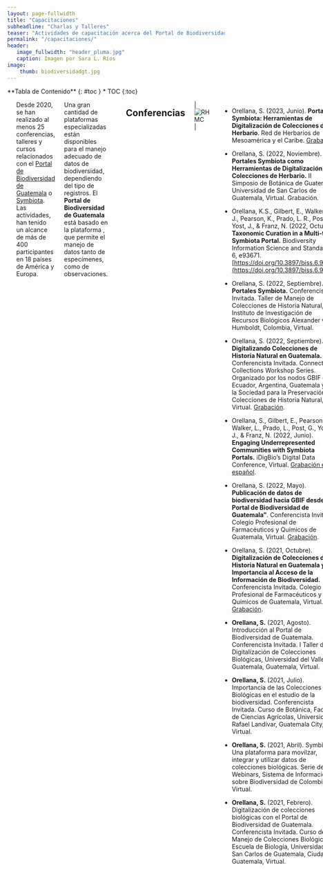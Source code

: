 ```yaml
---
layout: page-fullwidth
title: "Capacitaciones"
subheadline: "Charlas y Talleres"
teaser: "Actividades de capacitación acerca del Portal de Biodiversidad de Guatemala."
permalink: "/capacitaciones/"
header:
   image_fullwidth: "header_pluma.jpg"
   caption: Imagen por Sara L. Ríos
image: 
    thumb: biodiversidadgt.jpg 
---
```


<div class="row">
<div class="medium-4 medium-push-8 columns" markdown="1">
<div class="panel radius" markdown="1">
**Tabla de Contenido**
{: #toc }
*  TOC
{:toc}
</div>
</div><!-- /.medium-4.columns -->

<div class="medium-8 medium-pull-4 columns" markdown="1">

---

Desde 2020, se han realizado al menos 25 conferencias, talleres y cursos relacionados con el [Portal de Biodiversidad de Guatemala](https://biodiversidad.gt) o [Symbiota](https://symbiota.org). Las actividades, han tenido un alcance de más de 400 participantes en 18 países de América y Europa.

Una gran cantidad de plataformas especializadas están disponibles para el manejo adecuado de datos de biodiversidad, dependiendo del tipo de registros. El **Portal de Biodiversidad de Guatemala** está basado en la plataforma , que permite el manejo de datos tanto de especímenes, como de observaciones.     


---

## Conferencias

|![RHMC](https://github.com/biodiversidadgt/docs/assets/69399374/38412a98-8a34-49a7-a5f2-d1117fa3b5d9)|

- Orellana, S. (2023, Junio). **Portales Symbiota: Herramientas de Digitalización de Colecciones de Herbario**. Red de Herbarios de Mesoamérica y el Caribe. [Grabación](https://www.youtube.com/watch?v=ihvChPHdxew).

- Orellana, S. (2022, Noviembre). **Portales Symbiota como Herramientas de Digitalización de Colecciones de Herbario.** II Simposio de Botánica de Guatemala, Universidad de San Carlos de Guatemala, Virtual. Grabación.

- Orellana, K.S., Gilbert, E., Walker, L. J., Pearson, K., Prado, L. R., Post, G., Yost, J., & Franz, N. (2022, Octubre). **Taxonomic Curation in a Multi-taxa Symbiota Portal.** Biodiversity Information Science and Standards, 6, e93671. [https://doi.org/10.3897/biss.6.93671](https://doi.org/10.3897/biss.6.93671)

- Orellana, S. (2022, Septiembre). **Portales Symbiota.** Conferencista Invitada. Taller de Manejo de Colecciones de Historia Natural, Instituto de Investigación de Recursos Biológicos Alexander von Humboldt, Colombia, Virtual.

- Orellana, S. (2022, Septiembre). **Digitalizando Colecciones de Historia Natural en Guatemala.** Conferencista Invitada. Connecting Collections Workshop Series. Organizado por los nodos GBIF de Ecuador, Argentina, Guatemala y por la Sociedad para la Preservación de Colecciones de Historia Natural, Virtual. [Grabación](https://www.youtube.com/watch?v=lnlnVE7NaKo&t=1188s).

- Orellana, S., Gilbert, E., Pearson, K., Walker, L., Prado, L., Post, G., Yost, J., & Franz, N. (2022, Junio). **Engaging Underrepresented Communities with Symbiota Portals.** iDigBio’s Digital Data Conference, Virtual. [Grabación en español](https://www.youtube.com/watch?v=bkq1NrKn8w4).

- Orellana, S. (2022, Mayo). **Publicación de datos de biodiversidad hacia GBIF desde el Portal de Biodiversidad de Guatemala”**. Conferencista Invitada. Colegio Profesional de Farmacéuticos y Químicos de Guatemala, Virtual. [Grabación](https://www.facebook.com/watch/live/?ref=watch_permalink&v=918191852416589).

- Orellana, S. (2021, Octubre). **Digitalización de Colecciones de Historia Natural en Guatemala y la Importancia al Acceso de la Información de Biodiversidad.** Conferencista Invitada. Colegio Profesional de Farmacéuticos y Químicos de Guatemala, Virtual. [Grabación](https://www.facebook.com/watch/live/?ref=watch_permalink&v=918191852416589).

- **Orellana, S.** (2021, Agosto). Introducción al Portal de Biodiversidad de Guatemala. Conferencista Invitada. I Taller de Digitalización de Colecciones Biológicas, Universidad del Valle de Guatemala, Guatemala, Virtual.

- **Orellana, S.** (2021, Julio). Importancia de las Colecciones Biológicas en el estudio de la biodiversidad. Conferencista Invitada. Curso de Botánica, Facultad de Ciencias Agrícolas, Universidad Rafael Landívar, Guatemala City, Virtual.

- **Orellana, S.** (2021, Abril). Symbiota: Una plataforma para movilzar, integrar y utilizar datos de colecciones biológicas. Serie de Webinars, Sistema de Información sobre Biodiversidad de Colombia, Virtual.

- **Orellana, S.** (2021, Febrero). Digitalización de colecciones biológicas con el Portal de Biodiversidad de Guatemala. Conferencista Invitada. Curso de Manejo de Colecciones Biológicas, Escuela de Biología, Universidad de San Carlos de Guatemala, Ciudad de Guatemala, Virtual.

--- 

### Talleres

|![Recorrido](https://github.com/biodiversidadgt/docs/assets/69399374/d920dc13-bbd8-4bb7-9355-027802b5ec4b)|


- Orellana, S. (2023, Marzo).** Un Recorrido por el Portal de Biodiversidad. **Dirigido a curadores y usuarios en Guatemala, Virtual. Grabación.

- Orellana, S. (2022, Diciembre). **El Portal de Biodiversidad de Guatemala: III Reuinón Anual para Curadores.** Arizona State University, Universidad del Valle de Guatemala, Universidad de San Carlos de Guatemala. Organizadora e instructora, Virtual.

- Orellana, S. (2022, Septiembre). **Digitalización y Movilización de Colecciones Biológicas con Symbiota.** Dirigido a curadores en Latinoamérica. Virtual. Grabación.

- Orellana, S. (2022, Agosto). **Digitalización de Datos de Biodiversidad y Recursos de Movilización en el Portal de Biodiversidad.** Dirigido a curadores, Virtual.

- Orellana, S. (2022, Marzo). **Mini Taller: Digitalización de Colecciones Biológicas en el Portal de Biodiversidad de Guatemala.** Taller dirigido a estudiantes de Biología, Virtual.

- Orellana, S. (2021, Diciembre). **El Portal de Biodiversidad de Guatemala: II Reuinón Anual para Curadores.** Arizona State University, Universidad del Valle de Guatemala, Universidad de San Carlos de Guatemala. Organizadora e instructora, Virtual.

- Orellana, S., López, Z., Sánchez-Escalante, J., Bungartz, F., Cartuche, C. (2021, Octubre). **Taller Introducción a las Digitalización de Colecciones Biológicas con Symbiota. Organizadores y conferencistas.** XXIV Congreso de la Sociedad Mesoamericana para la Biología y la Conservación. Grabación.

- López, Z. (2021, Agosto). **I Taller de Digitalización de Colecciones Biológicas**, Universidad del Valle de Guatemala, Guatemala, Virtual.

- Orellana, S., López, Z. (2020, Diciembre). **Taller Virtual: Digitalización de Colecciones Biológicas con el Portal de Biodiversidad de Guatemala, y I Reuinón Anual para Curadores.** Arizona State University, Universidad del Valle de Guatemala, Universidad de San Carlos de Guatemala, Centro Universitario de Zacapa. Organizadora e instructora, Virtual.

## Divulgación

- Walker, L. & K.S. Orellana. (2022, Agosto). **Sharing Guatemala’s Biodiversity through Symbiota.** iDigBio Research Spotlight: August 2022. Disponible en [https://www.idigbio.org/tags/portal](https://www.idigbio.org/tags/portal)

- Orellana, K.S. (2021, Mayo). **The Guatemala Biodiversity Portal, a national digitization effort using Symbiota.** iDigBio Research Spotlight: May 2021. Disponible en: [https://www.idigbio.org/content/research-spotlight-may-2021](https://www.idigbio.org/content/research-spotlight-may-2021)

Canal de Youtube [Portal de Biodiversidad de Guatemala](https://www.youtube.com/channel/UCnoJ8aoVCxmRwKwDFWRIxag)

|![CicloDatos](https://github.com/biodiversidadgt/docs/assets/69399374/a595a19e-527d-476f-b913-4e67f1137bf4)|

  
</div><!-- /.medium-8.columns -->
</div><!-- /.row -->
